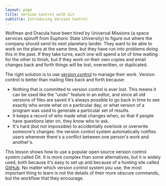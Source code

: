 ```yaml
---
layout: page
title: Version Control with Git
subtitle: Introducing Version Control
---
```


Wolfman and Dracula have been hired by Universal Missions
(a space services spinoff from Euphoric State University)
to figure out where the company should send its next planetary lander.
They want to be able to work on the plans at the same time,
but they have run into problems doing this in the past.
If they take turns,
each one will spend a lot of time waiting for the other to finish,
but if they work on their own copies and email changes back and forth
things will be lost, overwritten, or duplicated.

The right solution is to use [version control](../../gloss.html#version-control)
to manage their work.
Version control is better than mailing files back and forth because:

*   Nothing that is committed to version control is ever lost.
    This means it can be used like the "undo" feature in an editor,
    and since all old versions of files are saved
    it's always possible to go back in time to see exactly who wrote what on a particular day,
    or what version of a program was used to generate a particular set of results.
*   It keeps a record of who made what changes when,
    so that if people have questions later on,
    they know who to ask.
*   It's hard (but not impossible) to accidentally overlook or overwrite someone's changes:
    the version control system automatically notifies users
    whenever there's a conflict between one person's work and another's.

This lesson shows how to use
a popular open source version control system called Git.
It is more complex than some alternatives,
but it is widely used,
both because it's easy to set up
and because of a hosting site called [GitHub](http://github.com).
No matter which version control system you use,
the most important thing to learn is not the details of their more obscure commands,
but the workflow that they encourage.
